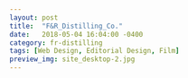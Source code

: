 ```yaml
---
layout: post
title:  "F&R_Distilling_Co."
date:   2018-05-04 16:04:00 -0400
category: fr-distilling
tags: [Web Design, Editorial Design, Film]
preview_img: site_desktop-2.jpg
---
```

